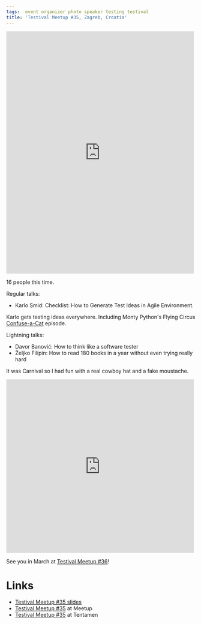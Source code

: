 ```yaml
---
tags:  event organizer photo speaker testing testival
title: 'Testival Meetup #35, Zagreb, Croatia'
---
```

<iframe src="https://www.facebook.com/plugins/post.php?href=https%3A%2F%2Fwww.facebook.com%2Fmedia%2Fset%2F%3Fset%3Da.10156152366197290.1073741935.735252289%26type%3D3&width=500" width="500" height="646" style="border:none;overflow:hidden" scrolling="no" frameborder="0" allowTransparency="true"></iframe>

16 people this time.

Regular talks:

- Karlo Smid: Checklist: How to Generate Test Ideas in Agile Environment.

Karlo gets testing ideas everywhere. Including Monty Python's Flying Circus [Confuse-a-Cat](https://youtu.be/s6ZR3um4q20) episode.

Lightning talks:

- Davor Banović: How to think like a software tester
- Željko Filipin: How to read 180 books in a year without even trying really hard

It was Carnival so I had fun with a real cowboy hat and a fake moustache.

<iframe src="https://www.facebook.com/plugins/post.php?href=https%3A%2F%2Fwww.facebook.com%2Fzeljko.filipin%2Fposts%2F10156152386732290&width=500" width="500" height="463" style="border:none;overflow:hidden" scrolling="no" frameborder="0" allowTransparency="true"></iframe>

See you in March at [Testival Meetup #36](https://www.meetup.com/testival/events/247839886/)!

# Links

- [Testival Meetup #35 slides](https://github.com/zeljkofilipin/testival/tree/master/files/35)
- [Testival Meetup #35](https://www.meetup.com/testival/events/246964152/) at Meetup
- [Testival Meetup #35](https://blog.tentamen.eu/what-i-learned-on-testival-35-meetup/) at Tentamen
